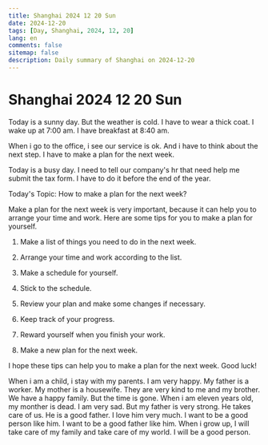 ```yaml
---
title: Shanghai 2024 12 20 Sun
date: 2024-12-20
tags: [Day, Shanghai, 2024, 12, 20]
lang: en
comments: false
sitemap: false
description: Daily summary of Shanghai on 2024-12-20
---
```


# Shanghai 2024 12 20 Sun

Today is a sunny day. But the weather is cold. I have to wear a thick coat. I wake up at 7:00 am. I have breakfast at 8:40 am.

When i go to the office, i see our service is ok. And i have to think about the next step. I have to make a plan for the next week. 

Today is a busy day. I need to tell our company's hr that need help me submit the tax form. I have to do it before the end of the year.

Today's Topic: How to make a plan for the next week?

Make a plan for the next week is very important, because it can help you to arrange your time and work. Here are some tips for you to make a plan for yourself.

1. Make a list of things you need to do in the next week.

2. Arrange your time and work according to the list.

3. Make a schedule for yourself.

4. Stick to the schedule.

5. Review your plan and make some changes if necessary.

6. Keep track of your progress.

7. Reward yourself when you finish your work.

8. Make a new plan for the next week.

I hope these tips can help you to make a plan for the next week. Good luck!

When i am a child, i stay with my parents. I am very happy. My father is a worker. My mother is a housewife. They are very kind to me and my brother. We have a happy family. But the time is gone. When i am eleven years old, my monther is dead. I am very sad. But my father is very strong. He takes care of us. He is a good father. I love him very much. I want to be a good person like him. I want to be a good father like him. When i grow up, I will take care of my family and take care of my world. I will be a good person.

